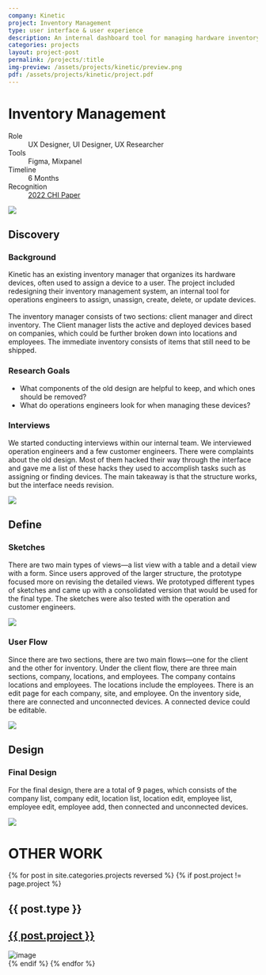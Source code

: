 ```yaml
---
company: Kinetic
project: Inventory Management
type: user interface & user experience
description: An internal dashboard tool for managing hardware inventory and users. 
categories: projects
layout: project-post
permalink: /projects/:title
img-preview: /assets/projects/kinetic/preview.png
pdf: /assets/projects/kinetic/project.pdf
---
```


<!-- Project Section -->
<h1 class="main-title">Inventory Management</h1>
<section class="container-section fade-in">
    <div class="project-content">
      <section>
        <dl>
          <div>
            <dt>Role</dt>
            <dd>UX Designer, UI Designer, UX Researcher</dd>
          </div>
          <div>
            <dt>Tools</dt>
            <dd>Figma, Mixpanel</dd>
          </div>
          <div>
            <dt>Timeline</dt>
            <dd>6 Months</dd>
          </div>
          <div>
            <dt>Recognition</dt>
            <dd><a href="https://dl.acm.org/doi/abs/10.1145/3491102.3502101">2022 CHI Paper</a></dd>
          </div>
        </dl>
        <img src="/assets/projects/kinetic/kinetic-01.png"/>
      </section>
      <section>
        <h2>Discovery</h2>
        <h3>Background</h3>
        <p>Kinetic has an existing inventory manager that organizes its hardware devices, often used to assign a device to a user. The project included redesigning their inventory management system, an internal tool for operations engineers to assign, unassign, create, delete, or update devices. 
        <br><br>
        The inventory manager consists of two sections: client manager and direct inventory. The Client manager lists the active and deployed devices based on companies, which could be further broken down into locations and employees. The immediate inventory consists of items that still need to be shipped.
        </p>
        <h3>Research Goals</h3>
        <ul>
        	<li>What components of the old design are helpful to keep, and which ones should be removed?</li>
        	<li>What do operations engineers look for when managing these devices?</li>
        </ul>
        <h3>Interviews</h3>
        <p>We started conducting interviews within our internal team. We interviewed operation engineers and a few customer engineers. There were complaints about the old design. Most of them hacked their way through the interface and gave me a list of these hacks they used to accomplish tasks such as assigning or finding devices. The main takeaway is that the structure works, but the interface needs revision.
    	</p>
        <img src="/assets/projects/kinetic/kinetic-02.png"/>
      </section>
      <section>
        <h2>Define</h2>
        <h3>Sketches</h3>
        <p>There are two main types of views—a list view with a table and a detail view with a form. Since users approved of the larger structure, the prototype focused more on revising the detailed views. We prototyped different types of sketches and came up with a consolidated version that would be used for the final type. The sketches were also tested with the operation and customer engineers.</p>
        <img src="/assets/projects/kinetic/kinetic-03.png"/>
        <h3>User Flow</h3>
        <p>Since there are two sections, there are two main flows—one for the client and the other for inventory. Under the client flow, there are three main sections, company, locations, and employees. The company contains locations and employees. The locations include the employees. There is an edit page for each company, site, and employee. On the inventory side, there are connected and unconnected devices. A connected device could be editable.        	
        </p>
        <img src="/assets/projects/kinetic/kinetic-04.png"/>
      </section>
      <section>
        <h2>Design</h2>
        <h3>Final Design</h3>
        <p>For the final design, there are a total of 9 pages, which consists of the company list, company edit, location list, location edit, employee list, employee edit, employee add, then connected and unconnected devices.
        </p>
        <img src="/assets/projects/kinetic/kinetic-04.png"/>
      </section>
    </div>
</section>

<!-- More Designs -->
<h1 class="main-title">OTHER WORK</h1>
<section class="container-section fade-in">
    <div class="other-design">
        {% for post in site.categories.projects reversed %}
          {% if post.project != page.project %}
            <div class="small-card">
                <div class="description">
                    <h1>{{ post.type }}</h1>      
                    <a class="external-links" href="{{ post.url }}">
                        <h2>{{ post.project }}</h2>
                    </a>                      
                </div>
                <img src="{{ post.img-preview }}" alt="image" 
                             id="{{ "-modal-button" | prepend: forloop.index }}">
             </div>
            {% endif %}
        {% endfor %}
    </div>
</section>
